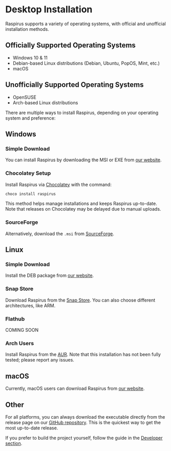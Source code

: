 # Desktop Installation

Raspirus supports a variety of operating systems, with official and unofficial installation methods.

## Officially Supported Operating Systems
- Windows 10 & 11
- Debian-based Linux distributions (Debian, Ubuntu, PopOS, Mint, etc.)
- macOS

## Unofficially Supported Operating Systems
- OpenSUSE
- Arch-based Linux distributions

There are multiple ways to install Raspirus, depending on your operating system and preference:

## Windows

### Simple Download
You can install Raspirus by downloading the MSI or EXE from [our website](https://raspirus.deno.dev/downloads).

### Chocolatey Setup
Install Raspirus via [Chocolatey](https://community.chocolatey.org/packages/raspirus) with the command:
```sh
choco install raspirus
```
This method helps manage installations and keeps Raspirus up-to-date. Note that releases on Chocolatey may be delayed due to manual uploads.

### SourceForge
Alternatively, download the `.msi` from [SourceForge](https://sourceforge.net/projects/raspirus/).

## Linux

### Simple Download
Install the DEB package from [our website](https://raspirus.deno.dev/downloads).

### Snap Store
Download Raspirus from the [Snap Store](https://snapcraft.io/raspirus). You can also choose different architectures, like ARM.

### Flathub
COMING SOON

### Arch Users
Install Raspirus from the [AUR](https://aur.archlinux.org/packages/raspirus). Note that this installation has not been fully tested; please report any issues.

## macOS
Currently, macOS users can download Raspirus from [our website](https://raspirus.deno.dev/downloads).

## Other
For all platforms, you can always download the executable directly from the release page on our [GitHub repository](https://github.com/Raspirus/Raspirus). This is the quickest way to get the most up-to-date release.

If you prefer to build the project yourself, follow the guide in the [Developer section](../Developers/index.md).